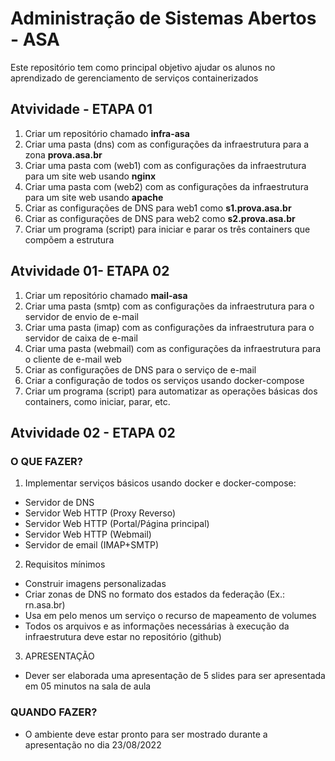 # Administração de Sistemas Abertos - ASA
Este repositório tem como principal objetivo ajudar os alunos no aprendizado de gerenciamento de serviços containerizados

## Atvividade - ETAPA 01
1. Criar um repositório chamado **infra-asa**
2. Criar uma pasta (dns) com as configurações da infraestrutura para a zona **prova.asa.br**
3. Criar uma pasta com (web1) com as configurações da infraestrutura para um site web usando **nginx**
4. Criar uma pasta com (web2) com as configurações da infraestrutura para um site web usando **apache**
5. Criar as configurações de DNS para web1 como **s1.prova.asa.br**
6. Criar as configurações de DNS para web2 como **s2.prova.asa.br**
7. Criar um programa (script) para iniciar e parar os três containers que compõem a estrutura

## Atvividade 01- ETAPA 02
1. Criar um repositório chamado **mail-asa**
2. Criar uma pasta (smtp) com as configurações da infraestrutura para o servidor de envio de e-mail
3. Criar uma pasta (imap) com as configurações da infraestrutura para o servidor de caixa de e-mail
4. Criar uma pasta (webmail) com as configurações da infraestrutura para o cliente de e-mail web
5. Criar as configurações de DNS para o serviço de e-mail
6. Criar a configuração de todos os serviços usando docker-compose
7. Criar um programa (script) para automatizar as operações básicas dos containers, como iniciar, parar, etc.

## Atvividade 02 - ETAPA 02
### O QUE FAZER?
1. Implementar serviços básicos usando docker e docker-compose:
- Servidor de DNS
- Servidor Web HTTP (Proxy Reverso)
- Servidor Web HTTP (Portal/Página principal)
- Servidor Web HTTP (Webmail)
- Servidor de email (IMAP+SMTP)

2. Requisitos mínimos
- Construir imagens personalizadas
- Criar zonas de DNS no formato dos estados da federação (Ex.: rn.asa.br)
- Usa em pelo menos um serviço o recurso de mapeamento de volumes
- Todos os arquivos e as informações necessárias à execução da infraestrutura deve estar no repositório (github)

3. APRESENTAÇÃO
- Dever ser elaborada uma apresentação de 5 slides para ser apresentada em 05 minutos na sala de aula

### QUANDO FAZER?
- O ambiente deve estar pronto para ser mostrado durante a apresentação no dia 23/08/2022


